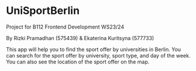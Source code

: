 # UniSportBerlin
Project for B112 Frontend Development WS23/24

By Rizki Pramadhan (575439) & Ekaterina Kuritsyna (577733)

This app will help you to find the sport offer by universities in Berlin. You can search for the sport offer by university, sport type, and day of the week. You can also see the location of the sport offer on the map.